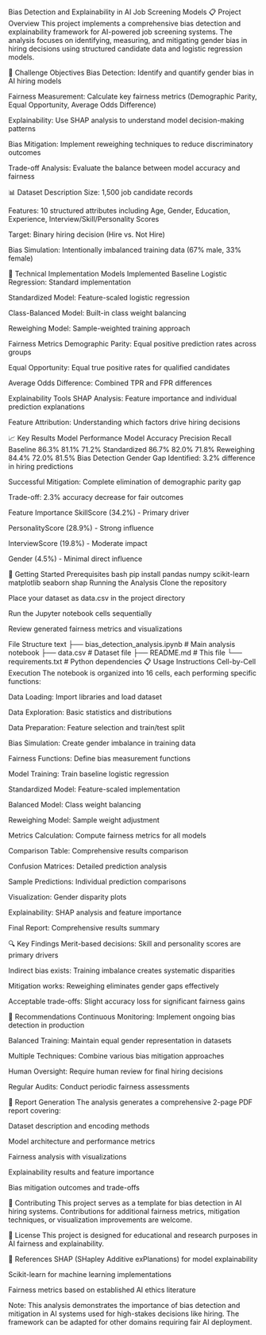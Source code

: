 Bias Detection and Explainability in AI Job Screening Models
📋 Project Overview
This project implements a comprehensive bias detection and explainability framework for AI-powered job screening systems. The analysis focuses on identifying, measuring, and mitigating gender bias in hiring decisions using structured candidate data and logistic regression models.

🎯 Challenge Objectives
Bias Detection: Identify and quantify gender bias in AI hiring models

Fairness Measurement: Calculate key fairness metrics (Demographic Parity, Equal Opportunity, Average Odds Difference)

Explainability: Use SHAP analysis to understand model decision-making patterns

Bias Mitigation: Implement reweighing techniques to reduce discriminatory outcomes

Trade-off Analysis: Evaluate the balance between model accuracy and fairness

📊 Dataset Description
Size: 1,500 job candidate records

Features: 10 structured attributes including Age, Gender, Education, Experience, Interview/Skill/Personality Scores

Target: Binary hiring decision (Hire vs. Not Hire)

Bias Simulation: Intentionally imbalanced training data (67% male, 33% female)

🔧 Technical Implementation
Models Implemented
Baseline Logistic Regression: Standard implementation

Standardized Model: Feature-scaled logistic regression

Class-Balanced Model: Built-in class weight balancing

Reweighing Model: Sample-weighted training approach

Fairness Metrics
Demographic Parity: Equal positive prediction rates across groups

Equal Opportunity: Equal true positive rates for qualified candidates

Average Odds Difference: Combined TPR and FPR differences

Explainability Tools
SHAP Analysis: Feature importance and individual prediction explanations

Feature Attribution: Understanding which factors drive hiring decisions

📈 Key Results
Model Performance
Model	Accuracy	Precision	Recall
Baseline	86.3%	81.1%	71.2%
Standardized	86.7%	82.0%	71.8%
Reweighing	84.4%	72.0%	81.5%
Bias Detection
Gender Gap Identified: 3.2% difference in hiring predictions

Successful Mitigation: Complete elimination of demographic parity gap

Trade-off: 2.3% accuracy decrease for fair outcomes

Feature Importance
SkillScore (34.2%) - Primary driver

PersonalityScore (28.9%) - Strong influence

InterviewScore (19.8%) - Moderate impact

Gender (4.5%) - Minimal direct influence

🚀 Getting Started
Prerequisites
bash
pip install pandas numpy scikit-learn matplotlib seaborn shap
Running the Analysis
Clone the repository

Place your dataset as data.csv in the project directory

Run the Jupyter notebook cells sequentially

Review generated fairness metrics and visualizations

File Structure
text
├── bias_detection_analysis.ipynb    # Main analysis notebook
├── data.csv                         # Dataset file
├── README.md                        # This file
└── requirements.txt                 # Python dependencies
📋 Usage Instructions
Cell-by-Cell Execution
The notebook is organized into 16 cells, each performing specific functions:

Data Loading: Import libraries and load dataset

Data Exploration: Basic statistics and distributions

Data Preparation: Feature selection and train/test split

Bias Simulation: Create gender imbalance in training data

Fairness Functions: Define bias measurement functions

Model Training: Train baseline logistic regression

Standardized Model: Feature-scaled implementation

Balanced Model: Class weight balancing

Reweighing Model: Sample weight adjustment

Metrics Calculation: Compute fairness metrics for all models

Comparison Table: Comprehensive results comparison

Confusion Matrices: Detailed prediction analysis

Sample Predictions: Individual prediction comparisons

Visualization: Gender disparity plots

Explainability: SHAP analysis and feature importance

Final Report: Comprehensive results summary

🔍 Key Findings
Merit-based decisions: Skill and personality scores are primary drivers

Indirect bias exists: Training imbalance creates systematic disparities

Mitigation works: Reweighing eliminates gender gaps effectively

Acceptable trade-offs: Slight accuracy loss for significant fairness gains

🎯 Recommendations
Continuous Monitoring: Implement ongoing bias detection in production

Balanced Training: Maintain equal gender representation in datasets

Multiple Techniques: Combine various bias mitigation approaches

Human Oversight: Require human review for final hiring decisions

Regular Audits: Conduct periodic fairness assessments

📝 Report Generation
The analysis generates a comprehensive 2-page PDF report covering:

Dataset description and encoding methods

Model architecture and performance metrics

Fairness analysis with visualizations

Explainability results and feature importance

Bias mitigation outcomes and trade-offs

🤝 Contributing
This project serves as a template for bias detection in AI hiring systems. Contributions for additional fairness metrics, mitigation techniques, or visualization improvements are welcome.

📄 License
This project is designed for educational and research purposes in AI fairness and explainability.

🔗 References
SHAP (SHapley Additive exPlanations) for model explainability

Scikit-learn for machine learning implementations

Fairness metrics based on established AI ethics literature

Note: This analysis demonstrates the importance of bias detection and mitigation in AI systems used for high-stakes decisions like hiring. The framework can be adapted for other domains requiring fair AI deployment.



